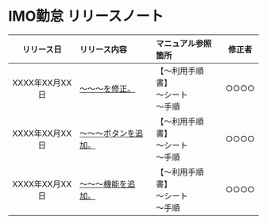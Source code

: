 # IMO勤怠 リリースノート

|リリース日|リリース内容|マニュアル参照箇所|修正者|
|:---:|:---|:---|:---:|
|XXXX年XX月XX日|[～～～を修正。](/詳細/サンプル1.md)|【～利用手順書】<br>～シート<br>～手順|○○○○|
|XXXX年XX月XX日|[～～～ボタンを追加。](/詳細/サンプル1.md)|【～利用手順書】<br>～シート<br>～手順|○○○○|
|XXXX年XX月XX日|[～～～機能を追加。](/詳細/サンプル1.md)|【～利用手順書】<br>～シート<br>～手順|○○○○|

